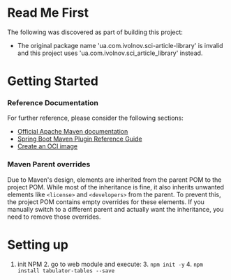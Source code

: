 # Read Me First
The following was discovered as part of building this project:

* The original package name 'ua.com.ivolnov.sci-article-library' is invalid and this project uses 'ua.com.ivolnov.sci_article_library' instead.

# Getting Started

### Reference Documentation
For further reference, please consider the following sections:

* [Official Apache Maven documentation](https://maven.apache.org/guides/index.html)
* [Spring Boot Maven Plugin Reference Guide](https://docs.spring.io/spring-boot/3.4.4/maven-plugin)
* [Create an OCI image](https://docs.spring.io/spring-boot/3.4.4/maven-plugin/build-image.html)

### Maven Parent overrides

Due to Maven's design, elements are inherited from the parent POM to the project POM.
While most of the inheritance is fine, it also inherits unwanted elements like `<license>` and `<developers>` from the parent.
To prevent this, the project POM contains empty overrides for these elements.
If you manually switch to a different parent and actually want the inheritance, you need to remove those overrides.

# Setting up
1. init NPM
   2. go to web module and execute:
      3. `npm init -y`
      4. `npm install tabulator-tables --save`


